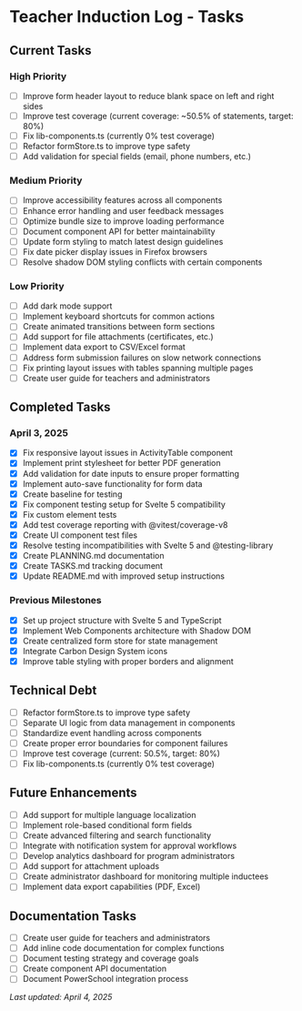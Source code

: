 # Teacher Induction Log - Tasks

## Current Tasks

### High Priority
- [ ] Improve form header layout to reduce blank space on left and right sides
- [ ] Improve test coverage (current coverage: ~50.5% of statements, target: 80%)
- [ ] Fix lib-components.ts (currently 0% test coverage)
- [ ] Refactor formStore.ts to improve type safety
- [ ] Add validation for special fields (email, phone numbers, etc.)

### Medium Priority
- [ ] Improve accessibility features across all components
- [ ] Enhance error handling and user feedback messages
- [ ] Optimize bundle size to improve loading performance
- [ ] Document component API for better maintainability
- [ ] Update form styling to match latest design guidelines
- [ ] Fix date picker display issues in Firefox browsers
- [ ] Resolve shadow DOM styling conflicts with certain components

### Low Priority
- [ ] Add dark mode support
- [ ] Implement keyboard shortcuts for common actions
- [ ] Create animated transitions between form sections
- [ ] Add support for file attachments (certificates, etc.)
- [ ] Implement data export to CSV/Excel format
- [ ] Address form submission failures on slow network connections
- [ ] Fix printing layout issues with tables spanning multiple pages
- [ ] Create user guide for teachers and administrators

## Completed Tasks

### April 3, 2025
- [x] Fix responsive layout issues in ActivityTable component
- [x] Implement print stylesheet for better PDF generation
- [x] Add validation for date inputs to ensure proper formatting
- [x] Implement auto-save functionality for form data
- [x] Create baseline for testing
- [x] Fix component testing setup for Svelte 5 compatibility
- [x] Fix custom element tests
- [x] Add test coverage reporting with @vitest/coverage-v8
- [x] Create UI component test files
- [x] Resolve testing incompatibilities with Svelte 5 and @testing-library
- [x] Create PLANNING.md documentation
- [x] Create TASKS.md tracking document
- [x] Update README.md with improved setup instructions

### Previous Milestones
- [x] Set up project structure with Svelte 5 and TypeScript
- [x] Implement Web Components architecture with Shadow DOM
- [x] Create centralized form store for state management
- [x] Integrate Carbon Design System icons
- [x] Improve table styling with proper borders and alignment

## Technical Debt
- [ ] Refactor formStore.ts to improve type safety
- [ ] Separate UI logic from data management in components
- [ ] Standardize event handling across components
- [ ] Create proper error boundaries for component failures
- [ ] Improve test coverage (current: 50.5%, target: 80%)
- [ ] Fix lib-components.ts (currently 0% test coverage)

## Future Enhancements
- [ ] Add support for multiple language localization
- [ ] Implement role-based conditional form fields
- [ ] Create advanced filtering and search functionality
- [ ] Integrate with notification system for approval workflows
- [ ] Develop analytics dashboard for program administrators
- [ ] Add support for attachment uploads
- [ ] Create administrator dashboard for monitoring multiple inductees
- [ ] Implement data export capabilities (PDF, Excel)

## Documentation Tasks
- [ ] Create user guide for teachers and administrators
- [ ] Add inline code documentation for complex functions
- [ ] Document testing strategy and coverage goals
- [ ] Create component API documentation
- [ ] Document PowerSchool integration process

*Last updated: April 4, 2025*
